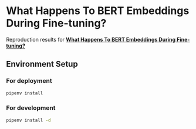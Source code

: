 # What Happens To BERT Embeddings During Fine-tuning?

Reproduction results for [**What Happens To BERT Embeddings During Fine-tuning?**](https://www.aclweb.org/anthology/2020.blackboxnlp-1.4.pdf)

## Environment Setup

### For deployment

```bash
pipenv install
```

### For development

```bash
pipenv install -d
```
